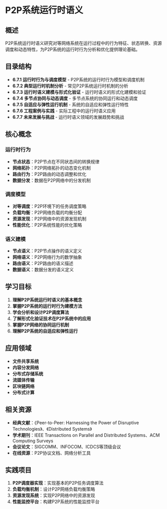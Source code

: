# P2P系统运行时语义

## 概述

P2P系统运行时语义研究对等网络系统在运行过程中的行为特征、状态转换、资源调度和动态特性，为P2P系统的运行时行为分析和优化提供理论基础。

## 目录结构

- **6.7.1 运行时行为与调度模型** - P2P系统的运行时行为模型和调度机制
- **6.7.2 典型运行时机制分析** - 常见P2P系统运行时机制的分析
- **6.7.3 运行时语义建模与形式化验证** - 运行时语义的形式化建模和验证
- **6.7.4 多节点协同与动态调度** - 多节点系统的协同运行和动态调度
- **6.7.5 自适应与弹性运行机制** - 系统的自适应和弹性运行特性
- **6.7.6 工程案例与实践** - 实际工程中的运行时语义应用
- **6.7.7 未来发展与挑战** - 运行时语义领域的发展趋势和挑战

## 核心概念

### 运行时行为

- **节点状态**：P2P节点在不同状态间的转换规律
- **网络拓扑**：P2P网络拓扑的动态变化机制
- **路由行为**：P2P路由的动态调整和优化
- **数据分发**：数据在P2P网络中的分发机制

### 调度模型

- **对等调度**：P2P环境下的任务调度策略
- **负载均衡**：P2P网络负载的均衡分配
- **资源发现**：P2P网络中的资源发现机制
- **性能优化**：P2P系统性能的优化策略

### 语义建模

- **节点语义**：P2P节点操作的语义定义
- **网络语义**：P2P网络行为的数学抽象
- **路由语义**：P2P路由的语义描述
- **数据语义**：数据分发的语义定义

## 学习目标

1. **理解P2P系统运行时语义的基本概念**
2. **掌握P2P系统的运行时行为建模方法**
3. **学会分析和设计P2P调度算法**
4. **了解形式化验证技术在P2P系统中的应用**
5. **掌握P2P网络的协同运行机制**
6. **理解P2P系统的自适应和弹性运行**

## 应用领域

- **文件共享系统**
- **内容分发网络**
- **分布式存储系统**
- **流媒体传输**
- **区块链网络**
- **分布式计算**

## 相关资源

- **经典文献**：《Peer-to-Peer: Harnessing the Power of Disruptive Technologies》、《Distributed Systems》
- **学术期刊**：IEEE Transactions on Parallel and Distributed Systems、ACM Computing Surveys
- **会议论文**：SIGCOMM、INFOCOM、ICDCS等顶级会议
- **在线资源**：P2P协议文档、网络分析工具

## 实践项目

1. **P2P调度器实现**：实现基本的P2P任务调度算法
2. **负载均衡机制**：设计P2P网络负载均衡策略
3. **资源发现系统**：实现P2P网络中的资源发现
4. **性能监控平台**：构建P2P系统的性能监控平台
